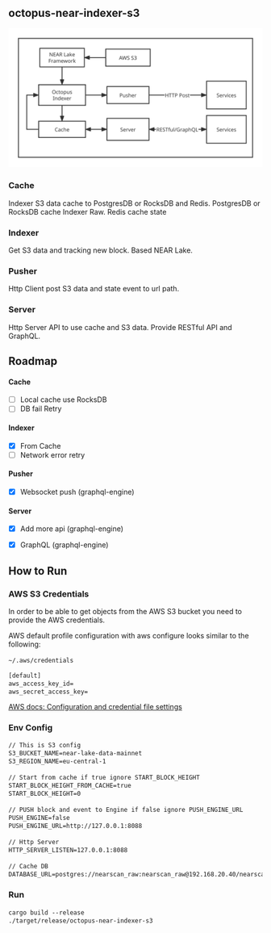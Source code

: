 ## octopus-near-indexer-s3

![](./doc/images/main.svg)

### Cache
Indexer S3 data cache to PostgresDB or RocksDB and Redis.
PostgresDB or RocksDB cache Indexer Raw.
Redis cache state

### Indexer
Get S3 data and tracking new block. Based NEAR Lake.

### Pusher
Http Client post S3 data and state event to url path.

### Server
Http Server API to use cache and S3 data. Provide RESTful API and GraphQL.

## Roadmap

#### Cache

- [ ] Local cache use RocksDB
- [ ] DB fail Retry

#### Indexer

- [x] From Cache
- [ ] Network error retry

#### Pusher

- [x] Websocket push (graphql-engine)

#### Server

- [x] Add more api (graphql-engine)
- [x] GraphQL (graphql-engine)



## How to Run

### AWS S3 Credentials

In order to be able to get objects from the AWS S3 bucket you need to provide the AWS credentials.

AWS default profile configuration with aws configure looks similar to the following:

`~/.aws/credentials`
```
[default]
aws_access_key_id=
aws_secret_access_key=
```

[AWS docs: Configuration and credential file settings](https://docs.aws.amazon.com/cli/latest/userguide/cli-configure-files.html)

### Env Config

```
// This is S3 config
S3_BUCKET_NAME=near-lake-data-mainnet
S3_REGION_NAME=eu-central-1

// Start from cache if true ignore START_BLOCK_HEIGHT
START_BLOCK_HEIGHT_FROM_CACHE=true
START_BLOCK_HEIGHT=0

// PUSH block and event to Engine if false ignore PUSH_ENGINE_URL
PUSH_ENGINE=false
PUSH_ENGINE_URL=http://127.0.0.1:8088

// Http Server
HTTP_SERVER_LISTEN=127.0.0.1:8088

// Cache DB
DATABASE_URL=postgres://nearscan_raw:nearscan_raw@192.168.20.40/nearscan
```


### Run
```shell
cargo build --release
./target/release/octopus-near-indexer-s3
```